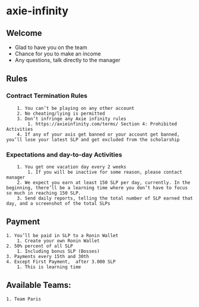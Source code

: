 # axie-infinity


## Welcome
- Glad to have you on the team
- Chance for you to make an income
- Any questions, talk directly to the manager

## Rules

### Contract Termination Rules
        1. You can’t be playing on any other account
        2. No cheating/lying is permitted
        3. Don’t infringe any Axie infinity rules
            1. https://axieinfinity.com/terms/ Section 4: Prohibited Activities
        4. If any of your axis get banned or your account get banned, you’ll lose your latest SLP and get excluded from the scholarship

### Expectations and day-to-day Activities
        1. You get one vacation day every 2 weeks
            1. If you will be inactive for some reason, please contact manager
        2. We expect you earn at least 150 SLP per day, currently. In the beginning, there’ll be a learning time where you don’t have to focus so much in reaching 150 SLP.
        3. Send daily reports, telling the total number of SLP earned that day, and a screenshot of the total SLPs

## Payment
    1. You’ll be paid in SLP to a Ronin Wallet
        1. Create your own Ronin Wallet
    2. 50% percent of all SLP
        1. Including bonus SLP (Bosses)
    3. Payments every 15th and 30th
    4. Except First Payment,  after 3.000 SLP
        1. This is learning time

## Available Teams:
    1. Team Paris

